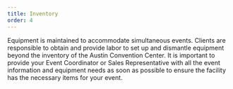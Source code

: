 ```yaml
---
title: Inventory
order: 4
---
```


Equipment is maintained to accommodate simultaneous events. Clients are responsible to obtain and provide labor to set up and dismantle equipment beyond the inventory of the Austin Convention Center. It is important to provide your Event Coordinator or Sales Representative with all the event information and equipment needs as soon as possible to ensure the facility has the necessary items for your event.
